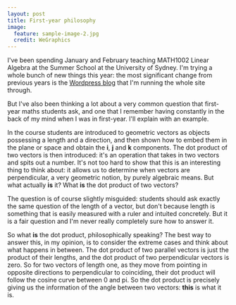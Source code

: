 ```yaml
---
layout: post
title: First-year philosophy
image:
  feature: sample-image-2.jpg
  credit: WeGraphics
---
```


I've been spending January and February teaching MATH1002 Linear Algebra at the Summer School at the University of Sydney. I'm trying a whole bunch of new things this year: the most significant change from previous years is the [Wordpress blog](http://ss1002.wordpress.com) that I'm running the whole site through. 

But I've also been thinking a lot about a very common question that first-year maths students ask, and one that I remember having constantly in the back of my mind when I was in first-year. I'll explain with an example.

In the course students are introduced to geometric vectors as objects possessing a length and a direction, and then shown how to embed them in the plane or space and obtain the **i**, **j** and **k** components. The dot product of two vectors is then introduced: it's an operation that takes in two vectors and spits out a number. It's not too hard to show that this is an interesting thing to think about: it allows us to determine when vectors are perpendicular, a very geometric notion, by purely algebraic means. But what actually **is** it? What **is** the dot product of two vectors?

The question is of course slightly misguided: students should ask exactly the same question of the length of a vector, but don't because length is something that is easily measured with a ruler and intuited concretely. But it is a fair question and I'm never really completely sure how to answer it. 

So what **is** the dot product, philosophically speaking? The best way to answer this, in my opinion, is to consider the extreme cases and think about what happens in between. The dot product of two parallel vectors is just the product of their lengths, and the dot product of two perpendicular vectors is zero. So for two vectors of length one, as they move from pointing in opposite directions to perpendicular to coinciding, their dot product will follow the cosine curve between 0 and pi. So the dot product is precisely giving us the information of the angle between two vectors: **this** is what it is. 